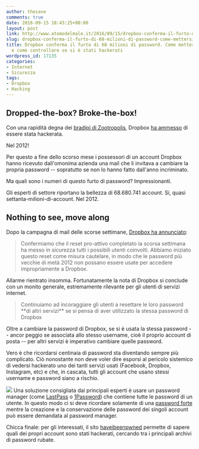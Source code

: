 ```yaml
---
author: thesave
comments: true
date: 2016-09-15 18:43:25+00:00
layout: post
link: http://www.atomodelmale.it/2016/09/15/dropbox-conferma-il-furto-di-68-milioni-di-password-come-mettersi-in-sicurezza-e-come-controllare-se-si-e-stati-hackerati/
slug: dropbox-conferma-il-furto-di-68-milioni-di-password-come-mettersi-in-sicurezza-e-come-controllare-se-si-e-stati-hackerati
title: Dropbox conferma il furto di 68 milioni di password. Come mettersi in sicurezza
  e come controllare se si è stati hackerati
wordpress_id: 17135
categories:
- Internet
- Sicurezza
tags:
- Dropbox
- Hacking
---
```


## Dropped-the-box? Broke-the-box!



Con una rapidità degna dei [bradipi di Zootropolis](https://youtu.be/0HtQbNpgq7Y?t=36s), Dropbox [ha ammesso](https://blogs.dropbox.com/dropbox/2016/08/resetting-passwords-to-keep-your-files-safe/) di essere stata hackerata.

Nel 2012!

Per questo a fine dello scorso mese i possessori di un account Dropbox hanno ricevuto dall'omonima azienda una mail che li invitava a cambiare la propria password -- sopratutto se non lo hanno fatto dall'anno incriminato.

Ma quali sono i numeri di questo furto di password? Impressionanti.

Gli esperti di settore riportano la bellezza di 68.680.741 account. Si, quasi settanta-milioni-di-account. Nel 2012.



## Nothing to see, move along



Dopo la campagna di mail delle scorse settimane, [Dropbox ha annunciato](http://motherboard.vice.com/read/hackers-stole-over-60-million-dropbox-accounts):



<blockquote>
  Confermiamo che il reset pro-attivo completato la scorsa settimana ha messo in sicurezza tutti i possibili utenti coinvolti. Abbiamo iniziato questo reset come misura cautelare, in modo che le password più vecchie di metà 2012 non possano essere usate per accedere impropriamente a Dropbox.
</blockquote>



Allarme rientrato insomma. Fortunatamente la nota di Dropbox si conclude con un monito generale, estremamente rilevante per gli utenti di servizi internet.



<blockquote>
  Continuiamo ad incoraggiare gli utenti a resettare le loro password **di altri servizi** se si pensa di aver utilizzato la stessa password di Dropbox
</blockquote>



Oltre a cambiare la password di Dropbox, se si è usata la stessa password -- ancor peggio se associata allo stesso username, cioè il proprio account di posta -- per altri servizi è imperativo cambiare quelle password.



Vero è che ricordarsi centinaia di password sta diventando sempre più complicato. Ciò nonostante non deve voler dire esporsi al pericolo sistemico di vedersi hackerato uno dei tanti servizi usati (Facebook, Dropbox, Instagram, etc) e che, in cascata, tutti gli account che usano stessi username e password siano a rischio.

![](http://www.atomodelmale.it/wp-content/uploads/2016/09/1413285943640570.png)
Una soluzione consigliata dai principali esperti è usare un password manager (come [LastPass](https://lastpass.com/it/) o [1Password](https://1password.com/)) che contiene tutte le password di un utente. In questo modo ci si deve ricordare solamente di una [password forte](https://support.google.com/accounts/answer/32040?hl=it) mentre la creazione e la conservazione delle password dei singoli account può essere demandata al password manager.

Chicca finale: per gli interessati, il sito [haveibeenpwned](https://haveibeenpwned.com/) permette di sapere quali dei propri account sono stati hackerati, cercando tra i principali archivi di password rubate.
